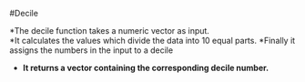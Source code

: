 #Decile 

*The decile function takes a numeric vector as input. <br>
*It calculates the values which divide the data into 10 equal parts.
*Finally it assigns the numbers in the input to a decile 
* **It returns a vector containing the corresponding decile number.**

